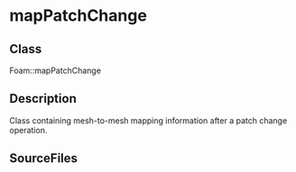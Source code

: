 # mapPatchChange 
## Class
Foam::mapPatchChange

## Description
Class containing mesh-to-mesh mapping information after a patch change
operation.

## SourceFiles

